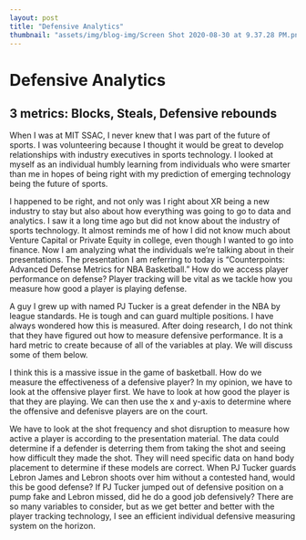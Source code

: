 ```yaml
---
layout: post
title: "Defensive Analytics"
thumbnail: "assets/img/blog-img/Screen Shot 2020-08-30 at 9.37.28 PM.png"
---
```


# Defensive Analytics 

## 3 metrics: Blocks, Steals, Defensive rebounds

When I was at MIT SSAC, I never knew that I was part of the future of sports. I was volunteering because I thought it would be great to develop relationships with industry executives in sports technology. I looked at myself as an individual humbly learning from individuals who were smarter than me in hopes of being right with my prediction of emerging technology being the future of sports.

I happened to be right, and not only was I right about XR being a new industry to stay but also about how everything was going to go to data and analytics. I saw it a long time ago but did not know about the industry of sports technology. It almost reminds me of how I did not know much about Venture Capital or Private Equity in college, even though I wanted to go into finance. Now I am analyzing what the individuals we’re talking about in their presentations. The presentation I am referring to today is “Counterpoints: Advanced Defense Metrics for NBA Basketball.”
How do we access player performance on defense? Player tracking will be vital as we tackle how you measure how good a player is playing defense.

A guy I grew up with named PJ Tucker is a great defender in the NBA by league standards. He is tough and can guard multiple positions. I have always wondered how this is measured. After doing research, I do not think that they have figured out how to measure defensive performance.
It is a hard metric to create because of all of the variables at play. We will discuss some of them below.

I think this is a massive issue in the game of basketball. How do we measure the effectiveness of a defensive player?
In my opinion, we have to look at the offensive player first. We have to look at how good the player is that they are playing. We can then use the x and y-axis to determine where the offensive and defenisve players are on the court.

We have to look at the shot frequency and shot disruption to measure how active a player is according to the presentation material. The data could determine if a defender is deterring them from taking the shot and seeing how difficult they made the shot.
They will need specific data on hand body placement to determine if these models are correct. When PJ Tucker guards Lebron James and Lebron shoots over him without a contested hand, would this be good defense? If PJ Tucker jumped out of defensive position on a pump fake and Lebron missed, did he do a good job defensively?
There are so many variables to consider, but as we get better and better with the player tracking technology, I see an efficient individual defensive measuring system on the horizon.
